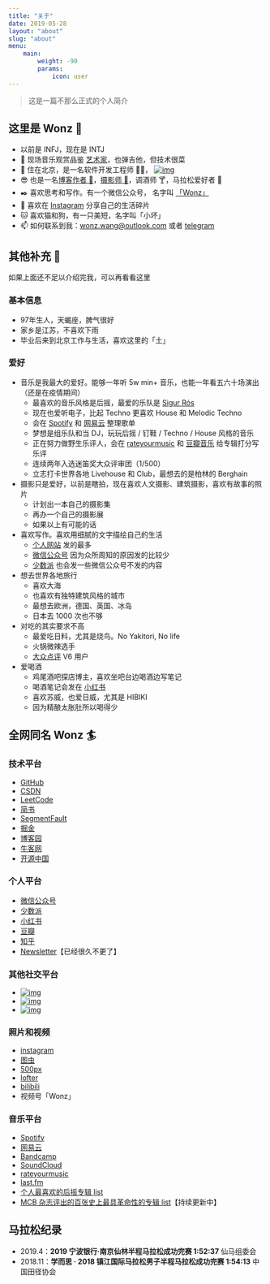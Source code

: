 ```yaml
---
title: "关于"
date: 2019-05-28
layout: "about"
slug: "about"
menu:
    main:
        weight: -90
        params: 
            icon: user
---
```

> 这是一篇不那么正式的个人简介

## 这里是 Wonz 👋

- 以前是 INFJ，现在是 INTJ
- 🎸 现场音乐观赏品鉴 [艺术家](https://wonz.wang/live/)，也弹吉他，但技术很菜
- 🔭 住在北京，是一名软件开发工程师 👨‍💻， [![img](https://img.shields.io/badge/dynamic/json?color=000000&label=GitHub&query=%24.data.totalSubs&suffix=%20followers&url=https%3A%2F%2Fapi.spencerwoo.com%2Fsubstats%2F%3Fsource%3Dgithub%26queryKey%3DWonz5130)](https://github.com/Wonz5130)
- 😎 也是一名[博客作者 📝](https://wonz.wang/)，[摄影师 📸](https://www.instagram.com/wonz_photo/)，调酒师 🍸，马拉松爱好者 🏃
- ✒️ 喜欢思考和写作。有一个微信公众号， 名字叫 [「Wonz」](https://raw.githubusercontent.com/Wonz5130/My-Private-ImgHost/master/img/202310071443001.png)
- 🎨 喜欢在 [Instagram](https://www.instagram.com/wonz_wang/) 分享自己的生活碎片
- 🐱 喜欢猫和狗，有一只美短，名字叫「小坏」
- 📫 如何联系到我：wonz.wang@outlook.com 或者 [telegram](https://t.me/wonz_wang)

## 其他补充 👻

如果上面还不足以介绍完我，可以再看看这里

### 基本信息

- 97年生人，天蝎座，脾气很好
- 家乡是江苏，不喜欢下雨
- 毕业后来到北京工作与生活，喜欢这里的「土」

### 爱好

- 音乐是我最大的爱好。能够一年听 5w min+ 音乐，也能一年看五六十场演出（还是在疫情期间）
  - 最喜欢的音乐风格是后摇，最爱的乐队是 [Sigur Rós](https://sigurros.com/)
  - 现在也爱听电子，比起 Techno 更喜欢 House 和 Melodic Techno
  - 会在 [Spotify](https://spotify.link/Xd49excqpDb) 和 [网易云](https://music.163.com/#/user/home?id=341450455) 整理歌单
  - 梦想是组乐队和当 DJ，玩玩后摇 / 钉鞋 / Techno / House 风格的音乐
  - 正在努力做野生乐评人，会在 [rateyourmusic](https://rateyourmusic.com/~Wonz) 和 [豆瓣音乐](https://music.douban.com/mine?status=collect) 给专辑打分写乐评
  - 连续两年入选迷笛奖大众评审团（1/500）
  - 立志打卡世界各地 Livehouse 和 Club，最想去的是柏林的 Berghain
- 摄影只是爱好，以前是瞎拍，现在喜欢人文摄影、建筑摄影，喜欢有故事的照片
  - 计划出一本自己的摄影集
  - 再办一个自己的摄影展
  - 如果以上有可能的话
- 喜欢写作。喜欢用细腻的文字描绘自己的生活
  - [个人网站](https://wonz.wang) 发的最多
  - [微信公众号](https://raw.githubusercontent.com/Wonz5130/My-Private-ImgHost/master/img/202310071443001.png) 因为众所周知的原因发的比较少
  - [少数派](https://sspai.com/u/wonzwang/updates) 也会发一些微信公众号不发的内容
- 想去世界各地旅行
  - 喜欢大海
  - 也喜欢有独特建筑风格的城市
  - 最想去欧洲，德国、英国、冰岛
  - 日本去 1000 次也不够
- 对吃的其实要求不高
  - 最爱吃日料，尤其是烧鸟。No Yakitori, No life
  - 火锅微辣选手
  - [大众点评](https://www.dianping.com/member/1128604801) V6 用户
- 爱喝酒
  - 鸡尾酒吧探店博主，喜欢坐吧台边喝酒边写笔记
  - 喝酒笔记会发在 [小红书](https://www.xiaohongshu.com/user/profile/5891c74c5e87e75b62713275)
  - 喜欢苏威，也爱日威，尤其是 HIBIKI
  - 因为精酿太胀肚所以喝得少

## 全网同名 Wonz 🏄

### 技术平台

- [GitHub](https://github.com/Wonz5130)
- [CSDN](https://wonzwang.blog.csdn.net/)
- [LeetCode](https://leetcode-cn.com/u/wonz/)
- [简书](https://www.jianshu.com/u/faadf622beb4)
- [SegmentFault](https://segmentfault.com/u/wonz)
- [掘金](https://juejin.im/user/501033034850205)
- [博客园](https://www.cnblogs.com/wonz/)
- [牛客网](https://blog.nowcoder.net/wonz)
- [开源中国](https://my.oschina.net/wonz)

### 个人平台

- [微信公众号](https://raw.githubusercontent.com/Wonz5130/My-Private-ImgHost/master/img/202310071443001.png)
- [少数派](https://sspai.com/u/wonzwang/updates)
- [小红书](https://www.xiaohongshu.com/user/profile/5891c74c5e87e75b62713275)
- [豆瓣](https://www.douban.com/people/wonz/)
- [知乎](https://www.zhihu.com/people/wonzwang)
- [Newsletter](https://wonz.hedwig.pub/)【已经很久不更了】

### 其他社交平台

- [![img](https://img.shields.io/badge/dynamic/json?color=ffe411&label=%E5%8D%B3%E5%88%BB&query=%24.data.totalSubs&suffix=%20%E8%A2%AB%E5%85%B3%E6%B3%A8&url=https%3A%2F%2Fapi.spencerwoo.com%2Fsubstats%2F%3Fsource%3DjikeFollower%26queryKey%3DWonz221)](https://rsshub.app/jike/user/Wonz221)
- [![img](https://img.shields.io/badge/dynamic/json?color=DC143C&label=%E5%BE%AE%E5%8D%9A&query=%24.data.totalSubs&suffix=%20%E7%B2%89%E4%B8%9D&url=https%3A%2F%2Fapi.spencerwoo.com%2Fsubstats%2F%3Fsource%3Dweibo%26queryKey%3D5994991181)](https://weibo.com/wonzwang)
- [![img](https://img.shields.io/badge/dynamic/json?color=FF0000&label=%E7%BD%91%E6%98%93%E4%BA%91&query=%24.data.totalSubs&suffix=%20%E7%B2%89%E4%B8%9D&url=https%3A%2F%2Fapi.spencerwoo.com%2Fsubstats%2F%3Fsource%3DneteaseMusic%26queryKey%3D341450455)](https://music.163.com/#/user/home?id=341450455)

### 照片和视频

- [instagram](https://www.instagram.com/wonz_photo/)
- [图虫](https://wonz-wang.tuchong.com/)
- [500px](https://500px.com.cn/wonz)
- [lofter](https://wonz-wang.lofter.com/)
- [bilibili](https://space.bilibili.com/5490664)
- 视频号「Wonz」

### 音乐平台

- [Spotify](https://spotify.link/Xd49excqpDb)
- [网易云](https://music.163.com/#/user/home?id=341450455)
- [Bandcamp](https://bandcamp.com/wonzwang)
- [SoundCloud](https://soundcloud.com/user-97840764)
- [rateyourmusic](https://rateyourmusic.com/~Wonz)
- [last.fm](https://www.last.fm/user/wonz-wang)
- [个人最喜欢的后摇专辑 list](https://rateyourmusic.com/list/Wonz/best-post-rock/)
- [MCB 杂志评出的百张史上最具革命性的专辑 list](https://rateyourmusic.com/list/Wonz/mcb-best-100/)【持续更新中】

## 马拉松纪录

- 2019.4：**2019 宁波银行·南京仙林半程马拉松成功完赛 1:52:37** 仙马组委会
- 2018.11：**学而思 · 2018 镇江国际马拉松男子半程马拉松成功完赛 1:54:13** 中国田径协会
